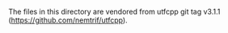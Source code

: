 <!--- 
    Boost Software License - Version 1.0 - August 17th, 2003 
 
    Permission is hereby granted, free of charge, to any person or organization 
    obtaining a copy of the software and accompanying documentation covered by 
    this license (the "Software") to use, reproduce, display, distribute, 
    execute, and transmit the Software, and to prepare derivative works of the 
    Software, and to permit third-parties to whom the Software is furnished to 
    do so, all subject to the following: 
 
    The copyright notices in the Software and this entire statement, including 
    the above license grant, this restriction and the following disclaimer, 
    must be included in all copies of the Software, in whole or in part, and 
    all derivative works of the Software, unless such copies or derivative 
    works are solely in the form of machine-executable object code generated by 
    a source language processor. 
 
    THE SOFTWARE IS PROVIDED "AS IS", WITHOUT WARRANTY OF ANY KIND, EXPRESS OR 
    IMPLIED, INCLUDING BUT NOT LIMITED TO THE WARRANTIES OF MERCHANTABILITY, 
    FITNESS FOR A PARTICULAR PURPOSE, TITLE AND NON-INFRINGEMENT. IN NO EVENT 
    SHALL THE COPYRIGHT HOLDERS OR ANYONE DISTRIBUTING THE SOFTWARE BE LIABLE 
    FOR ANY DAMAGES OR OTHER LIABILITY, WHETHER IN CONTRACT, TORT OR OTHERWISE, 
    ARISING FROM, OUT OF OR IN CONNECTION WITH THE SOFTWARE OR THE USE OR OTHER 
    DEALINGS IN THE SOFTWARE. 
--> 
 
The files in this directory are vendored from utfcpp git tag v3.1.1 
(https://github.com/nemtrif/utfcpp). 
